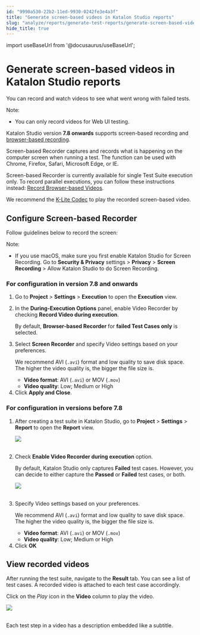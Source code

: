 ```yaml
---
id: "9990a530-22b2-11ed-9930-0242fe3e4a3f"
title: "Generate screen-based videos in Katalon Studio reports"
slug: "analyze/reports/generate-test-reports/generate-screen-based-videos-in-katalon-studio-reports"
hide_title: true
---
```

import useBaseUrl from '@docusaurus/useBaseUrl';


# <a id="id" class="anchor_top_offset"/><a id="ariaid-title1" class="anchor_top_offset"/>Generate screen-based videos in <span xmlns="http://www.w3.org/1999/xhtml" className="ph">Katalon Studio</span>  reports

<p xmlns="http://www.w3.org/1999/xhtml" className="p">You can record and watch videos to see what went wrong with failed tests.</p> 
<div xmlns="http://www.w3.org/1999/xhtml" className="note note note_note"><span className="note__title">Note:</span> 
  <ul className="ul"><li className="li">You can only record videos for Web UI testing.</li></ul>
</div>
<p xmlns="http://www.w3.org/1999/xhtml" className="p">Katalon Studio version <strong className="ph b">7.8 onwards</strong> supports screen-based recording and <a className="xref" href="/docs/analyze/reports/generate-test-reports/generate-browser-based-videos-in-katalon-studio-reports">browser-based recording</a>.</p> 
<p xmlns="http://www.w3.org/1999/xhtml" className="p">Screen-based Recorder captures and records what is happening on the computer screen when running a test. The function can be used with Chrome, Firefox, Safari, Microsoft Edge, or IE.</p> 
<p xmlns="http://www.w3.org/1999/xhtml" className="p">Screen-based Recorder is currently available for single Test Suite execution only. To record parallel executions, you can follow these instructions instead: <a className="xref" href="/docs/analyze/reports/generate-test-reports/generate-browser-based-videos-in-katalon-studio-reports">Record Browser-based Videos</a>.</p> 
<p xmlns="http://www.w3.org/1999/xhtml" className="p">We recommend the <a className="xref j-external-link" href="https://www.codecguide.com/download_kl.htm" target="_blank">K-Lite Codec</a> to play the recorded screen-based video.</p> 

## <a id="id_1" class="anchor_top_offset"/>Configure Screen-based Recorder

<p xmlns="http://www.w3.org/1999/xhtml" className="p">Follow guidelines below to record the screen:</p> 
<div xmlns="http://www.w3.org/1999/xhtml" className="note note note_note"><span className="note__title">Note:</span> 
  <ul className="ul"><li className="li">If you use macOS, make sure you first enable Katalon Studio for Screen Recording. Go to <strong className="ph b">Security &amp; Privacy</strong> settings &gt; <strong className="ph b">Privacy</strong> &gt; <strong className="ph b">Screen Recording</strong> &gt; Allow Katalon Studio to do Screen Recording.</li></ul>
</div>

### <a id="id_2" class="anchor_top_offset"/>For configuration in version 7.8 and onwards

<ol xmlns="http://www.w3.org/1999/xhtml" className="ol"><li className="li">Go to <strong className="ph b">Project</strong> &gt; <strong className="ph b">Settings</strong> &gt; <strong className="ph b">Execution</strong> to open the <strong className="ph b">Execution</strong> view.</li><li className="li">     <p className="p">In the <strong className="ph b">During-Execution Options</strong> panel, enable Video Recorder by checking <strong className="ph b">Record Video during execution</strong>.</p>     <p className="p">By default, <strong className="ph b">Browser-based Recorder</strong> for <strong className="ph b">failed Test Cases only</strong> is selected.</p>   </li><li className="li">     <p className="p">Select <strong className="ph b">Screen Recorder</strong> and specify Video settings based on your preferences.</p>     <p className="p">We recommend AVI (<code className="ph codeph">.avi</code>) format and low quality to save disk space. The higher the video quality is, the bigger the file size is.</p>     <ul className="ul"><li className="li"> <strong className="ph b">Video format</strong>: AVI (<code className="ph codeph">.avi</code>) or MOV (<code className="ph codeph">.mov</code>)</li><li className="li"> <strong className="ph b">Video quality</strong>: Low; Medium or High</li></ul>   </li><li className="li">Click <strong className="ph b">Apply and Close</strong>.</li></ol> 

### <a id="concept-3155" class="anchor_top_offset"/>For configuration in versions before 7.8

<ol xmlns="http://www.w3.org/1999/xhtml" className="ol"><li className="li">     <p className="p">After creating a test suite in Katalon Studio, go to <strong className="ph b">Project</strong> &gt; <strong className="ph b">Settings</strong> &gt; <strong className="ph b">Report</strong> to open the <strong className="ph b">Report</strong> view.</p>     <img className="image" src={useBaseUrl("https://github.com/katalon-studio/docs-images/raw/master/katalon-studio/docs/video-capturing/image2017-8-25-143A243A12.png")} width={700} /><br /><br />   </li><li className="li">     <p className="p">Check <strong className="ph b">Enable Video Recorder during execution</strong> option.</p>     <p className="p">By default, Katalon Studio only captures <strong className="ph b">Failed</strong> test cases. However, you can decide to either capture the <strong className="ph b">Passed</strong> or <strong className="ph b">Failed</strong> test cases, or both.</p>     <img className="image" src={useBaseUrl("https://github.com/katalon-studio/docs-images/raw/master/katalon-studio/docs/video-capturing/image2017-8-25-153A43A45.png")} width={700} /><br /><br />   </li><li className="li">     <p className="p">Specify Video settings based on your preferences.</p>     <p className="p">We recommend AVI (<code className="ph codeph">.avi</code>) format and low quality to save disk space. The higher the video quality is, the bigger the file size is.</p>     <ul className="ul"><li className="li"><strong className="ph b">Video format</strong>: AVI (<code className="ph codeph">.avi</code>) or MOV (<code className="ph codeph">.mov</code>)</li><li className="li"> <strong className="ph b">Video quality</strong>: Low; Medium or High</li></ul>   </li><li className="li">Click <strong className="ph b">OK</strong></li></ol> 

## <a id="id_3" class="anchor_top_offset"/>View recorded videos

<p xmlns="http://www.w3.org/1999/xhtml" className="p">After running the test suite, navigate to the   <strong className="ph b">Result</strong> tab. You can see a list of test cases. A   recorded video is attached to each test case accordingly.</p> 
<p xmlns="http://www.w3.org/1999/xhtml" className="p">Click on the <em className="ph i">Play</em> icon in the <strong className="ph b">Video</strong>   column to play the video.</p> 
<p xmlns="http://www.w3.org/1999/xhtml" className="p">   <img className="image" src={useBaseUrl("https://github.com/katalon-studio/docs-images/raw/master/katalon-studio/docs/video-capturing/image2017-8-25-153A353A13.png")} width={850} /><br /><br /> </p> 
<p xmlns="http://www.w3.org/1999/xhtml" className="p">Each test step in a video has a description embedded like a   subtitle.</p> 
